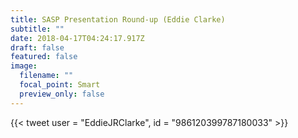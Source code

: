 ```yaml
---
title: SASP Presentation Round-up (Eddie Clarke)
subtitle: ""
date: 2018-04-17T04:24:17.917Z
draft: false
featured: false
image:
  filename: ""
  focal_point: Smart
  preview_only: false
---
```

{{< tweet user = "EddieJRClarke", id = "986120399787180033" >}}
